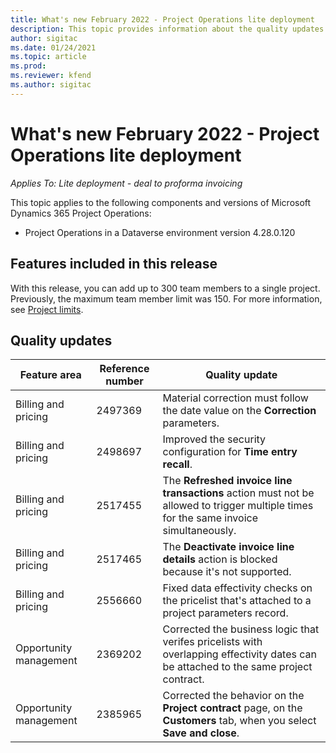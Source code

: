 ```yaml
---
title: What's new February 2022 - Project Operations lite deployment
description: This topic provides information about the quality updates that are available in the February 2022 release of Project Operations lite deployment.
author: sigitac
ms.date: 01/24/2021
ms.topic: article
ms.prod:
ms.reviewer: kfend 
ms.author: sigitac
---
```


# What's new February 2022 - Project Operations lite deployment

_Applies To: Lite deployment - deal to proforma invoicing_

This topic applies to the following components and versions of Microsoft Dynamics 365 Project Operations:

- Project Operations in a Dataverse environment version 4.28.0.120

## Features included in this release

With this release, you can add up to 300 team members to a single project. Previously, the maximum team member limit was 150. For more information, see [Project limits](../project-management/create-wbs.md#project-limitations).


## Quality updates

| **Feature area** | **Reference number** | **Quality update** |
| --- | --- | --- |
| Billing and pricing | 2497369 | Material correction must follow the date value on the **Correction** parameters. |
| Billing and pricing | 2498697 | Improved the security configuration for **Time entry recall**. |
| Billing and pricing | 2517455 | The **Refreshed invoice line transactions** action must not be allowed to trigger multiple times for the same invoice simultaneously. |
| Billing and pricing | 2517465 | The **Deactivate invoice line details** action is blocked because it's not supported. |
| Billing and pricing | 2556660 | Fixed data effectivity checks on the pricelist that's attached to a project parameters record. |
| Opportunity management | 2369202 | Corrected the business logic that verifes pricelists with overlapping effectivity dates can be attached to the same project contract. |
| Opportunity management | 2385965 | Corrected the behavior on the **Project contract** page, on the **Customers** tab, when you select **Save and close**. |

